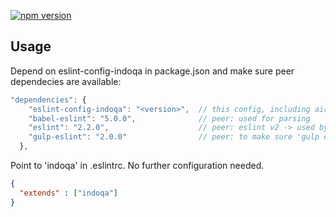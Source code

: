 [![npm version](https://badge.fury.io/js/eslint-config-indoqa.svg)](https://www.npmjs.com/package/eslint-config-indoqa)

## Usage

Depend on eslint-config-indoqa in package.json and make sure peer dependecies are available:

```javascript
"dependencies": { 
    "eslint-config-indoqa": "<version>",  // this config, including airbnb, react and import modules
    "babel-eslint": "5.0.0",              // peer: used for parsing
    "eslint": "2.2.0",                    // peer: eslint v2 -> used by editor
    "gulp-eslint": "2.0.0"                // peer: to make sure 'gulp eslint' also uses eslint v2
  },
```

Point to 'indoqa' in .eslintrc. No further configuration needed.

```json
{
  "extends" : ["indoqa"]
}
```